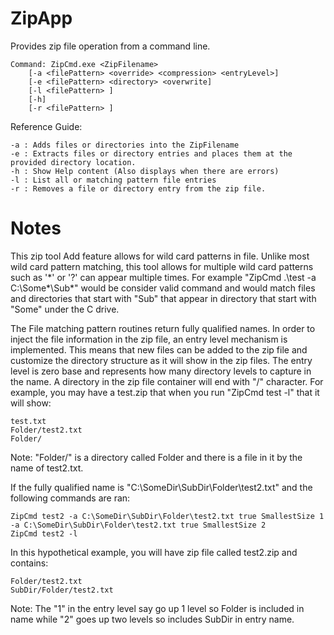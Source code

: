 # ZipApp
Provides zip file operation from a command line.   

```
Command: ZipCmd.exe <ZipFilename> 
	[-a <filePattern> <override> <compression> <entryLevel>] 
	[-e <filePattern> <directory> <overwrite] 
	[-l <filePattern> ]
	[-h] 
	[-r <filePattern> ]  
```
Reference Guide:
```
-a : Adds files or directories into the ZipFilename
-e : Extracts files or directory entries and places them at the provided directory location.
-h : Show Help content (Also displays when there are errors)
-l : List all or matching pattern file entries
-r : Removes a file or directory entry from the zip file.
```

# Notes

This zip tool Add feature allows for wild card patterns in file.   Unlike most wild card pattern matching, this tool allows for multiple wild card patterns such as '\*' or '?' can appear multiple times.  For example "ZipCmd .\test -a C:\Some\*\Sub\*" would be consider valid command and would match files and directories that start with "Sub" that appear in directory that start with "Some" under the C drive. 

The File matching pattern routines return fully qualified names. In order to inject the file information in the zip file, an entry level mechanism is implemented.  This means that new files can be added to the zip file and customize the directory structure as it will show in the zip files.  The entry level is zero base and represents how many directory levels to capture in the name.  A directory in the zip file container will end with "/" character.   For example, you may have a test.zip that when you run "ZipCmd test -l" that it will show:

```
test.txt 
Folder/test2.txt
Folder/
```

Note: "Folder/" is a directory called Folder and there is a file in it by the name of test2.txt.

If the fully qualified name is "C:\SomeDir\SubDir\Folder\test2.txt" and the following commands are ran:

```
ZipCmd test2 -a C:\SomeDir\SubDir\Folder\test2.txt true SmallestSize 1 -a C:\SomeDir\SubDir\Folder\test2.txt true SmallestSize 2
ZipCmd test2 -l
```


In this hypothetical example, you will have zip file called test2.zip and contains:

```
Folder/test2.txt
SubDir/Folder/test2.txt
```

Note: The "1" in the entry level say go up 1 level so Folder is included in name while "2" goes up two levels so includes SubDir in entry name.

